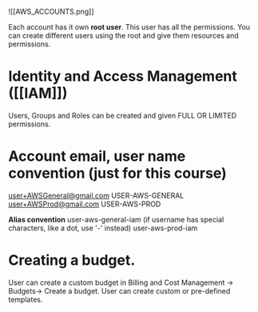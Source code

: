 ![[AWS_ACCOUNTS.png]]

Each account has it own **root user**. This user has all the permissions. You can create different users using the root and give them resources and permissions.

# Identity and Access Management ([[IAM]])

Users, Groups and Roles can be created and given FULL OR LIMITED permissions.

# **Account email, user name convention (just for this course)**

user+AWSGeneral@gmail.com USER-AWS-GENERAL
user+AWSProd@gmail.com USER-AWS-PROD

**Alias convention**
user-aws-general-iam (if username has special characters, like a dot, use '-' instead)
user-aws-prod-iam

# Creating a budget.

User can create a custom budget in Billing and Cost Management -> Budgets-> Create a budget. User can create custom or pre-defined templates.
